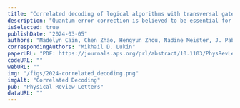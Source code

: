 ```yaml
---
title: "Correlated decoding of logical algorithms with transversal gates"
description: "Quantum error correction is believed to be essential for scalable quantum computation, but its implementation is challenging due to its considerable space-time overhead. Motivated by recent experiments demonstrating efficient manipulation of logical qubits using transversal gates [Bluvstein et al., Nature (London) 626, 58 (2024)], we show that the performance of logical algorithms can be substantially improved by decoding the qubits jointly to account for error propagation during transversal entangling gates. We find that such correlated decoding improves the performance of both Clifford and non-Clifford transversal entangling gates, and explore two decoders offering different computational runtimes and accuracies. In particular, by leveraging the deterministic propagation of stabilizer measurement errors, we find that correlated decoding enables the number of noisy syndrome extraction rounds between gates to be reduced from O⁡(d) to O(1) in transversal Clifford circuits, where 𝑑 is the code distance. We verify numerically that this approach substantially reduces the space-time cost of deep logical Clifford circuits. These results demonstrate that correlated decoding provides a major advantage in early fault-tolerant computation, as realized in recent experiments, and further indicate it has considerable potential to reduce the space-time cost in large-scale logical algorithms."
isSelected: true
publishDate: "2024-03-05"
authors: "Madelyn Cain, Chen Zhao, Hengyun Zhou, Nadine Meister, J. Pablo Bonilla Ataides, Arthur Jaffe, Dolev Bluvstein"
correspondingAuthors: "Mikhail D. Lukin"
paperURL: "PDF: https://journals.aps.org/prl/abstract/10.1103/PhysRevLett.133.240602"
codeURL: ""
webURL: ""
img: "/figs/2024-correlated_decoding.png"
imgAlt: "Correlated Decoding"
pub: "Physical Review Letters"
dataURL: ""
---
```

